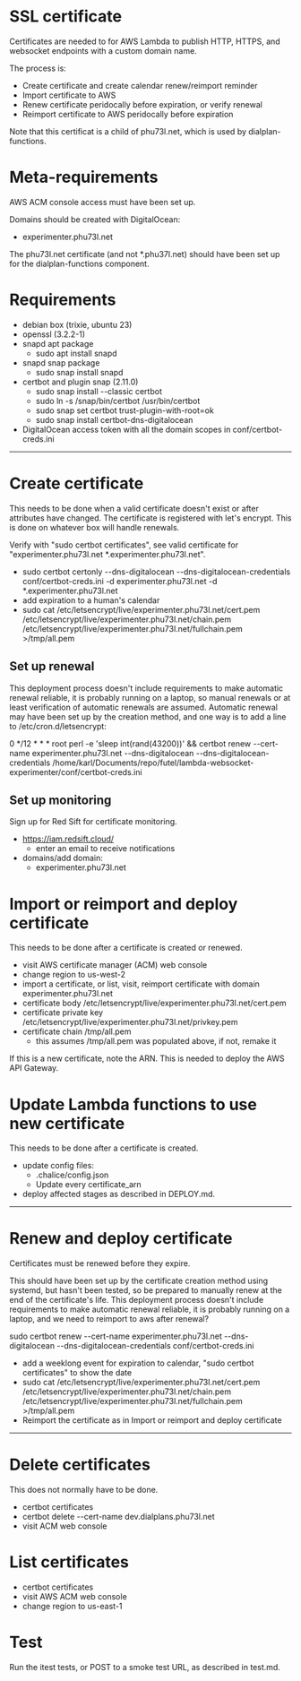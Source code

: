 # SSL certificate

Certificates are needed to for AWS Lambda to publish HTTP, HTTPS, and websocket endpoints with a custom domain name.

The process is:
- Create certificate and create calendar renew/reimport reminder
- Import certificate to AWS
- Renew certificate peridocally before expiration, or verify renewal
- Reimport certificate to AWS peridocally before expiration

Note that this certificat is a child of phu73l.net, which is used by dialplan-functions.

# Meta-requirements

AWS ACM console access must have been set up.

Domains should be created with DigitalOcean:
- experimenter.phu73l.net

The phu73l.net certificate (and not *.phu37l.net) should have been set up for the dialplan-functions component.

# Requirements

- debian box (trixie, ubuntu 23)
- openssl (3.2.2-1)
- snapd apt package
  - sudo apt install snapd
- snapd snap package
  - sudo snap install snapd
- certbot and plugin snap (2.11.0)
  - sudo snap install --classic certbot
  - sudo ln -s /snap/bin/certbot /usr/bin/certbot
  - sudo snap set certbot trust-plugin-with-root=ok
  - sudo snap install certbot-dns-digitalocean
- DigitalOcean access token with all the domain scopes in conf/certbot-creds.ini

---

# Create certificate

This needs to be done when a valid certificate doesn't exist or after attributes have changed. The certificate is registered with let's encrypt. This is done on whatever box will handle renewals.

Verify with "sudo certbot certificates", see valid certificate for "experimenter.phu73l.net *.experimenter.phu73l.net".

- sudo certbot certonly --dns-digitalocean --dns-digitalocean-credentials conf/certbot-creds.ini -d experimenter.phu73l.net -d *.experimenter.phu73l.net
- add expiration to a human's calendar
- sudo cat /etc/letsencrypt/live/experimenter.phu73l.net/cert.pem /etc/letsencrypt/live/experimenter.phu73l.net/chain.pem /etc/letsencrypt/live/experimenter.phu73l.net/fullchain.pem >/tmp/all.pem

## Set up renewal

This deployment process doesn't include requirements to make automatic renewal reliable, it is probably running on a laptop, so manual renewals or at least verification of automatic renewals are assumed. Automatic renewal may have been set up by the creation method, and one way is to add a line to /etc/cron.d/letsencrypt:

  0 */12 * * * root perl -e 'sleep int(rand(43200))' && certbot renew --cert-name experimenter.phu73l.net --dns-digitalocean --dns-digitalocean-credentials /home/karl/Documents/repo/futel/lambda-websocket-experimenter/conf/certbot-creds.ini

## Set up monitoring

Sign up for Red Sift for certificate monitoring.

- https://iam.redsift.cloud/
  - enter an email to receive notifications
- domains/add domain:
  - experimenter.phu73l.net

# Import or reimport and deploy certificate

This needs to be done after a certificate is created or renewed.

- visit AWS certificate manager (ACM) web console
- change region to us-west-2
- import a certificate, or list, visit, reimport certificate with domain experimenter.phu73l.net
 - certificate body /etc/letsencrypt/live/experimenter.phu73l.net/cert.pem
 - certificate private key /etc/letsencrypt/live/experimenter.phu73l.net/privkey.pem
 - certificate chain /tmp/all.pem
   - this assumes /tmp/all.pem was populated above, if not, remake it
   
If this is a new certificate, note the ARN. This is needed to deploy the AWS API Gateway.

# Update Lambda functions to use new certificate

This needs to be done after a certificate is created.

- update config files:
  - .chalice/config.json
  - Update every certificate_arn
- deploy affected stages as described in DEPLOY.md.

---

# Renew and deploy certificate

Certificates must be renewed before they expire.

This should have been set up by the certificate creation method using systemd, but hasn't been tested, so be prepared to manually renew at the end of the certificate's life. This deployment process doesn't include requirements to make automatic renewal reliable, it is probably running on a laptop, and we need to reimport to aws after renewal?

sudo certbot renew --cert-name experimenter.phu73l.net --dns-digitalocean --dns-digitalocean-credentials conf/certbot-creds.ini

- add a weeklong event for expiration to calendar, "sudo certbot certificates" to show the date
- sudo cat /etc/letsencrypt/live/experimenter.phu73l.net/cert.pem /etc/letsencrypt/live/experimenter.phu73l.net/chain.pem /etc/letsencrypt/live/experimenter.phu73l.net/fullchain.pem >/tmp/all.pem
- Reimport the certificate as in Import or reimport and deploy certificate

---

# Delete certificates

This does not normally have to be done.

- certbot certificates
- certbot delete --cert-name dev.dialplans.phu73l.net
- visit ACM web console

# List certificates

- certbot certificates
- visit AWS ACM web console
- change region to us-east-1


# Test

Run the itest tests, or POST to a smoke test URL, as described in test.md.
